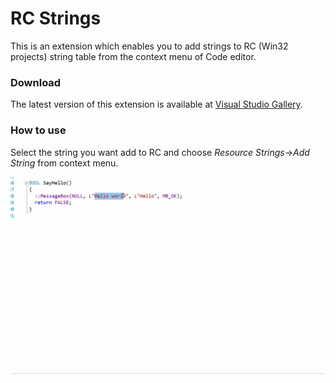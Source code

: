 RC Strings
=================

This is an extension which enables you to add strings to RC (Win32 projects) string table from the context menu of 
Code editor. 

### Download 

The latest version of this extension is available at [Visual Studio Gallery](https://marketplace.visualstudio.com/items?itemName=caphyon.RCStrings).

### How to use

Select the string you want add to RC and choose *Resource Strings*->*Add String* from context menu.

![Rc Strings](images/rc_strings.gif)

